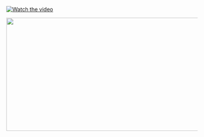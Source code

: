 [![Watch the video](https://vienthongdidong.vn/images/logo.png)](https://www.youtube.com/embed/tOKr966HkPk?si=JggQWNSPoh1ZLSZE)

[<img src="https://vienthongdidong.vn/images/logo.png" width="600" height="300"
/>](https://www.youtube.com/watch?v=mnTLEwtIvBM)
